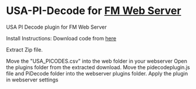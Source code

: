# USA-PI-Decode for [FM Web Server](https://github.com/NoobishSVK/fm-dx-webserver)
USA PI Decode plugin for FM Web Server

Install Instructions:
Download code from [here](https://github.com/asherrf/USA-PI-Decode/archive/refs/heads/main.zip)


Extract Zip file.

Move the "USA_PICODES.csv" into the web folder in your webserver
Open the plugins folder from the extracted download. Move the pidecodeplugin.js file and PiDecode folder into the webserver plugins folder.
Apply the plugin in webserver settings

